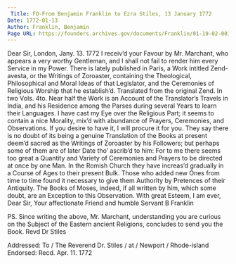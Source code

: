 ```yaml
---
 Title: FO-From Benjamin Franklin to Ezra Stiles, 13 January 1772
Date: 1772-01-13
Author: Franklin, Benjamin
Page URL: https://founders.archives.gov/documents/Franklin/01-19-02-0013
---
```


Dear Sir,
London, Jany. 13. 1772
I receiv’d your Favour by Mr. Marchant, who appears a very worthy Gentleman, and I shall not fail to render him every Service in my Power.
There is lately published in Paris, a Work intitled Zend-avesta, or the Writings of Zoroaster, containing the Theological, Philosophical and Moral Ideas of that Legislator, and the Ceremonies of Religious Worship that he establish’d. Translated from the original Zend. In two Vols. 4to. Near half the Work is an Account of the Translator’s Travels in India, and his Residence among the Parses during several Years to learn their Languages. I have cast my Eye over the Religious Part; it seems to contain a nice Morality, mix’d with abundance of Prayers, Ceremonies, and Observations. If you desire to have it, I will procure it for you. They say there is no doubt of its being a genuine Translation of the Books at present deem’d sacred as the Writings of Zoroaster by his Followers; but perhaps some of them are of later Date tho’ ascrib’d to him: For to me there seems too great a Quantity and Variety of Ceremonies and Prayers to be directed at once by one Man. In the Romish Church they have increas’d gradually in a Course of Ages to their present Bulk. Those who added new Ones from time to time found it necessary to give them Authority by Pretences of their Antiquity. The Books of Moses, indeed, if all written by him, which some doubt, are an Exception to this Observation. With great Esteem, I am ever, Dear Sir, Your affectionate Friend and humble Servant
B Franklin

PS. Since writing the above, Mr. Marchant, understanding you are curious on the Subject of the Eastern ancient Religions, concludes to send you the Book.
Revd Dr Stiles

 Addressed: To / The Reverend Dr. Stiles / at / Newport / Rhode-island
Endorsed: Recd. Apr. 11. 1772


